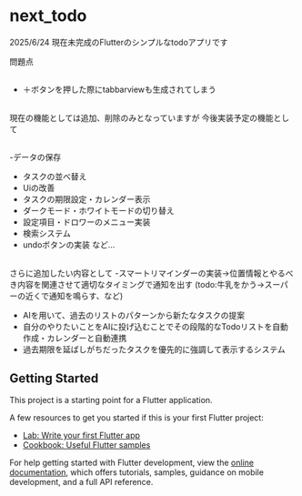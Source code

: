 # next_todo
2025/6/24
現在未完成のFlutterのシンプルなtodoアプリです

問題点
##
- ＋ボタンを押した際にtabbarviewも生成されてしまう
##


現在の機能としては追加、削除のみとなっていますが
今後実装予定の機能として
##
-データの保存
- タスクの並べ替え
- Uiの改善
- タスクの期限設定・カレンダー表示
- ダークモード・ホワイトモードの切り替え
- 設定項目・ドロワーのメニュー実装
- 検索システム
- undoボタンの実装
など...
##
さらに追加したい内容として
-スマートリマインダーの実装→位置情報とやるべき内容を関連させて適切なタイミングで通知を出す
(todo:牛乳をかう→スーパーの近くで通知を鳴らす、など)
- AIを用いて、過去のリストのパターンから新たなタスクの提案
- 自分のやりたいことをAIに投げ込むことでその段階的なTodoリストを自動作成・カレンダーと自動連携
- 過去期限を延ばしがちだったタスクを優先的に強調して表示するシステム



## Getting Started

This project is a starting point for a Flutter application.

A few resources to get you started if this is your first Flutter project:

- [Lab: Write your first Flutter app](https://docs.flutter.dev/get-started/codelab)
- [Cookbook: Useful Flutter samples](https://docs.flutter.dev/cookbook)

For help getting started with Flutter development, view the
[online documentation](https://docs.flutter.dev/), which offers tutorials,
samples, guidance on mobile development, and a full API reference.
